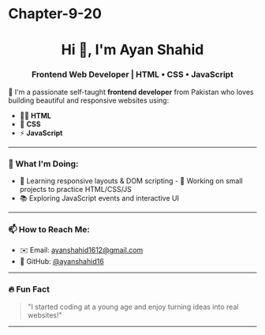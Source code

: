 # Chapter-9-20

<h1 align="center">Hi 👋, I'm Ayan Shahid</h1>
<h3 align="center">Frontend Web Developer | HTML • CSS • JavaScript</h3>


🌟 I'm a passionate self-taught **frontend developer** from Pakistan who loves building beautiful and responsive websites using:

- 🧑‍💻 **HTML**
- 🎨 **CSS**
- ⚡ **JavaScript**

---

### 🚀 What I'm Doing:
- 🌱 Learning responsive layouts & DOM scripting  - 🔨 Working on small projects to practice HTML/CSS/JS  
- 📚 Exploring JavaScript events and interactive UI


---

### 📫 How to Reach Me:
- ✉️ Email: ayanshahid1612@gmail.com
- 💼 GitHub: [@ayanshahid16](https://github.com/ayanshahid16)




---

### 🔥 Fun Fact
> "I started coding at a young age and enjoy turning ideas into real websites!"

---

